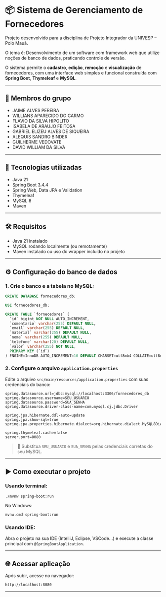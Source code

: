 # 📦 Sistema de Gerenciamento de Fornecedores

Projeto desenvolvido para a disciplina de Projeto Integrador da UNIVESP – Polo Mauá.  
  
O tema é: Desenvolvimento de um software com framework web que utilize noções de banco de dados, praticando controle de versão.  
  
O sistema permite o **cadastro**, **edição**, **remoção** e **visualização** de fornecedores, com uma interface web simples e funcional construída com **Spring Boot**, **Thymeleaf** e **MySQL**.

---

## 👥 Membros do grupo

- JAIME ALVES PEREIRA  
- WILLIANS APARECIDO DO CARMO  
- FLAVIO DA SILVA HIPOLITO  
- ISABELA DE ARAUJO FEITOSA  
- GABRIEL ELIZEU ALVES DE SIQUEIRA  
- ALEQUIS SANDRO BINDER  
- GUILHERME VEDOVATE  
- DAVID WILLIAM DA SILVA  

---

## 🚀 Tecnologias utilizadas

- Java 21  
- Spring Boot 3.4.4  
- Spring Web, Data JPA e Validation  
- Thymeleaf  
- MySQL 8  
- Maven  

---

## 🛠️ Requisitos

- Java 21 instalado  
- MySQL rodando localmente (ou remotamente)  
- Maven instalado ou uso do wrapper incluído no projeto  

---

## ⚙️ Configuração do banco de dados

### 1. Crie o banco e a tabela no MySQL:

```sql
CREATE DATABASE fornecedores_db;

USE fornecedores_db;

CREATE TABLE `fornecedores` (
  `id` bigint NOT NULL AUTO_INCREMENT,
  `comentario` varchar(255) DEFAULT NULL,
  `email` varchar(255) DEFAULT NULL,
  `material` varchar(255) DEFAULT NULL,
  `nome` varchar(255) DEFAULT NULL,
  `telefone` varchar(20) DEFAULT NULL,
  `valor` varchar(255) NOT NULL,
  PRIMARY KEY (`id`)
) ENGINE=InnoDB AUTO_INCREMENT=10 DEFAULT CHARSET=utf8mb4 COLLATE=utf8mb4_0900_ai_ci;
```

### 2. Configure o arquivo `application.properties`

Edite o arquivo `src/main/resources/application.properties` com suas credenciais do banco:

```properties
spring.datasource.url=jdbc:mysql://localhost:3306/fornecedores_db
spring.datasource.username=SEU_USUARIO
spring.datasource.password=SUA_SENHA
spring.datasource.driver-class-name=com.mysql.cj.jdbc.Driver

spring.jpa.hibernate.ddl-auto=update
spring.jpa.show-sql=true
spring.jpa.properties.hibernate.dialect=org.hibernate.dialect.MySQL8Dialect

spring.thymeleaf.cache=false
server.port=8080
```

> 🔐 Substitua `SEU_USUARIO` e `SUA_SENHA` pelas credenciais corretas do seu MySQL.

---

## ▶️ Como executar o projeto

### Usando terminal:

```bash
./mvnw spring-boot:run
```

No Windows:

```bash
mvnw.cmd spring-boot:run
```

### Usando IDE:

Abra o projeto na sua IDE (IntelliJ, Eclipse, VSCode...) e execute a classe principal com `@SpringBootApplication`.

---

## 🌐 Acessar aplicação

Após subir, acesse no navegador:

```
http://localhost:8080
```

---
